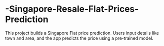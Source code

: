 # -Singapore-Resale-Flat-Prices-Prediction
This project builds a Singapore Flat price prediction. Users input details like town and area, and the app predicts the price using a pre-trained model.
